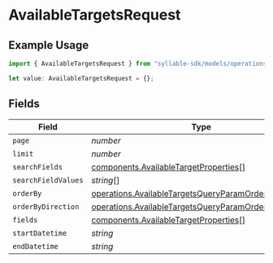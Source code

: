 # AvailableTargetsRequest

## Example Usage

```typescript
import { AvailableTargetsRequest } from "syllable-sdk/models/operations";

let value: AvailableTargetsRequest = {};
```

## Fields

| Field                                                                                                                          | Type                                                                                                                           | Required                                                                                                                       | Description                                                                                                                    |
| ------------------------------------------------------------------------------------------------------------------------------ | ------------------------------------------------------------------------------------------------------------------------------ | ------------------------------------------------------------------------------------------------------------------------------ | ------------------------------------------------------------------------------------------------------------------------------ |
| `page`                                                                                                                         | *number*                                                                                                                       | :heavy_minus_sign:                                                                                                             | N/A                                                                                                                            |
| `limit`                                                                                                                        | *number*                                                                                                                       | :heavy_minus_sign:                                                                                                             | N/A                                                                                                                            |
| `searchFields`                                                                                                                 | [components.AvailableTargetProperties](../../models/components/availabletargetproperties.md)[]                                 | :heavy_minus_sign:                                                                                                             | N/A                                                                                                                            |
| `searchFieldValues`                                                                                                            | *string*[]                                                                                                                     | :heavy_minus_sign:                                                                                                             | N/A                                                                                                                            |
| `orderBy`                                                                                                                      | [operations.AvailableTargetsQueryParamOrderBy](../../models/operations/availabletargetsqueryparamorderby.md)                   | :heavy_minus_sign:                                                                                                             | N/A                                                                                                                            |
| `orderByDirection`                                                                                                             | [operations.AvailableTargetsQueryParamOrderByDirection](../../models/operations/availabletargetsqueryparamorderbydirection.md) | :heavy_minus_sign:                                                                                                             | N/A                                                                                                                            |
| `fields`                                                                                                                       | [components.AvailableTargetProperties](../../models/components/availabletargetproperties.md)[]                                 | :heavy_minus_sign:                                                                                                             | N/A                                                                                                                            |
| `startDatetime`                                                                                                                | *string*                                                                                                                       | :heavy_minus_sign:                                                                                                             | N/A                                                                                                                            |
| `endDatetime`                                                                                                                  | *string*                                                                                                                       | :heavy_minus_sign:                                                                                                             | N/A                                                                                                                            |